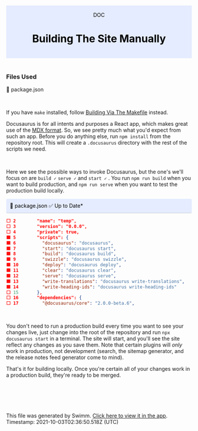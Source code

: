 <div align="center" style="background-color: #e5ecff; color: black"><br/><div>DOC</div><h1>Building The Site Manually</h1><br/></div>
<br/>

### Files Used
📄 package.json


<br/>

If you have `make` installed, follow [Building Via The Makefile](https://swimm.io/link?l=c3dpbW0lM0ElMkYlMkZyZXBvcyUyRloybDBhSFZpSlROQkpUTkJaRzlqY3k1emQybHRiUzVwYnlVelFTVXpRWE4zYVcxdGFXOCUzRCUyRmRvY3MlMkZXOEQyQQ==) instead.

Docusaurus is for all intents and purposes a React app, which makes great use of the [MDX format](https://mdxjs.com/mdx/). So, we see pretty much what you'd expect from such an app. Before you do anything else, run `npm install` from the repository root. This will create a `.docusaurus` directory with the rest of the scripts we need.

<br/>

Here we see the possible ways to invoke Docusaurus, but the one's we'll focus on are `build ✓` `serve ✓` and `start ✓` . You run `npm run build` when you want to build production, and `npm run serve` when you want to test the production build locally.

<div style="background: #e5ecff; padding: 10px 10px 10px 10px; border-bottom: 1px solid #c1c7d0; border-radius: 4px; color: black">    📄 package.json ✅ Up to Date*

   </div>

```json
⬜ 2        "name": "temp",
⬜ 3        "version": "0.0.0",
⬜ 4        "private": true,
🟩 5        "scripts": {
🟩 6          "docusaurus": "docusaurus",
🟩 7          "start": "docusaurus start",
🟩 8          "build": "docusaurus build",
🟩 9          "swizzle": "docusaurus swizzle",
🟩 10         "deploy": "docusaurus deploy",
🟩 11         "clear": "docusaurus clear",
🟩 12         "serve": "docusaurus serve",
🟩 13         "write-translations": "docusaurus write-translations",
🟩 14         "write-heading-ids": "docusaurus write-heading-ids"
⬜ 15       },
⬜ 16       "dependencies": {
⬜ 17         "@docusaurus/core": "2.0.0-beta.6",
```
<br/>

You don't need to run a production build every time you want to see your changes live, just change into the root of the repository and run `npx docusaurus start` in a terminal. The site will start, and you'll see the site reflect any changes as you save them. Note that certain plugins will _only_ work in production, not development (search, the sitemap generator, and the release notes feed generator come to mind).

That's it for building locally. Once you're certain all of your changes work in a production build, they're ready to be merged.

<br/>

<br/><br/>

This file was generated by Swimm. [Click here to view it in the app](https://swimm.io/link?l=c3dpbW0lM0ElMkYlMkZyZXBvcyUyRloybDBhSFZpSlROQkpUTkJaRzlqY3k1emQybHRiUzVwYnlVelFTVXpRWE4zYVcxdGFXOCUzRCUyRmRvY3MlMkZSbWx5Mg==). Timestamp: 2021-10-03T02:36:50.518Z (UTC)
